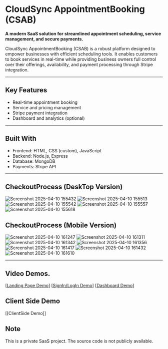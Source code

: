 # CloudSync AppointmentBooking (CSAB)

**A modern SaaS solution for streamlined appointment scheduling, service management, and secure payments.**

CloudSync AppointmentBooking (CSAB) is a robust platform designed to empower businesses with efficient scheduling tools. It enables customers to book services in real-time while providing business owners full control over their offerings, availability, and payment processing through Stripe integration.

---

## Key Features

- Real-time appointment booking  
- Service and pricing management  
- Stripe payment integration  
- Dashboard and analytics (optional)

---

## Built With

- Frontend: HTML, CSS (custom), JavaScript  
- Backend: Node.js, Express  
- Database: MongoDB  
- Payments: Stripe API  

---

## CheckoutProcess (DeskTop Version)
![Screenshot 2025-04-10 155432](https://github.com/user-attachments/assets/fb18ddcc-9166-48cc-b672-efd5e80c03c4)
![Screenshot 2025-04-10 155513](https://github.com/user-attachments/assets/3e29c39d-2b61-4bca-9695-706afebf1f59)
![Screenshot 2025-04-10 155542](https://github.com/user-attachments/assets/cecf97ba-7d78-4211-9f1d-358e53bea808)
![Screenshot 2025-04-10 155557](https://github.com/user-attachments/assets/39766ce5-ca80-4f6a-8c3d-fafbf4b85da7)
![Screenshot 2025-04-10 155618](https://github.com/user-attachments/assets/313a8d66-cb57-47a0-8ede-3c5939564d43)

## CheckoutProcess (Mobile Version)
![Screenshot 2025-04-10 161247](https://github.com/user-attachments/assets/1f8ce18b-c2f1-4fda-9185-1b71ef38e863) ![Screenshot 2025-04-10 161311](https://github.com/user-attachments/assets/9ad3b85b-ea18-4f7c-bb57-110aba0f4ca1)![Screenshot 2025-04-10 161342](https://github.com/user-attachments/assets/9f9889cb-52cf-4314-9800-4fea603ef258) ![Screenshot 2025-04-10 161356](https://github.com/user-attachments/assets/978798f5-7016-4022-9828-9b93c320b4d2)
![Screenshot 2025-04-10 161417](https://github.com/user-attachments/assets/45eab764-9266-433b-b2c3-ee35ea340e77)
![Screenshot 2025-04-10 161432](https://github.com/user-attachments/assets/43820782-3238-4655-b22c-07a9ee9a7be7)
![Screenshot 2025-04-10 161610](https://github.com/user-attachments/assets/65ab0b42-2ffe-496c-bb8d-f2feb3fc92f7)

---

## Video Demos.
[[Landing Page Demo](https://github.com/oloakeem/CSAB/blob/main/Landing.mp4)]
[[SignIn/LogIn Demo](https://github.com/oloakeem/CSAB/blob/main/Register.mp4)]
[[Dashboard Demo](https://github.com/oloakeem/CSAB/blob/main/Dashboard.mp4)]


## Client Side Demo
[[ClientSide Demo]]

## Note

This is a private SaaS project. The source code is not publicly available.
